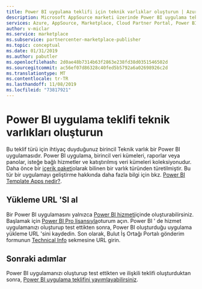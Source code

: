 ```yaml
---
title: Power BI uygulama teklifi için teknik varlıklar oluşturun | Azure Marketi
description: Microsoft AppSource marketi üzerinde Power BI uygulama teklifi yayımlamak için gereken teknik varlıkları listeleyin.
services: Azure, AppSource, Marketplace, Cloud Partner Portal, Power BI
author: v-miclar
ms.service: marketplace
ms.subservice: partnercenter-marketplace-publisher
ms.topic: conceptual
ms.date: 01/31/2019
ms.author: pabutler
ms.openlocfilehash: 2d0ae48b7314b63f2863e238fd38d0351546502d
ms.sourcegitcommit: ac56ef07d86328c40fed5b5792a6a02698926c2d
ms.translationtype: MT
ms.contentlocale: tr-TR
ms.lasthandoff: 11/08/2019
ms.locfileid: "73817921"
---
```

# <a name="create-power-bi-app-offer-technical-assets"></a>Power BI uygulama teklifi teknik varlıkları oluşturun

Bu teklif türü için ihtiyaç duyduğunuz birincil Teknik varlık bir Power BI uygulamasıdır. Power BI uygulama, birincil veri kümeleri, raporlar veya panolar, isteğe bağlı hizmetler ve katıştırılmış veri kümeleri koleksiyonudur. Daha önce bir [içerik paketi](https://docs.microsoft.com/power-bi/service-organizational-content-pack-introduction)olarak bilinen bir varlık türünden türetilmiştir. Bu tür bir uygulamayı geliştirme hakkında daha fazla bilgi için bkz. [Power BI Template Apps nedir?](https://go.microsoft.com/fwlink/?linkid=2028636).


## <a name="obtain-an-installation-url"></a>Yükleme URL 'SI al

Bir Power BI uygulamasını yalnızca [Power BI hizmeti](https://powerbi.microsoft.com/)içinde oluşturabilirsiniz. Başlamak için [Power BI Pro lisansıyla](https://docs.microsoft.com/power-bi/service-admin-purchasing-power-bi-pro)oturum açın. Power BI ' de hizmet uygulamanızı oluşturup test ettikten sonra, Power BI oluşturduğu uygulama yükleme URL 'sini kaydedin. Son olarak, Bulut İş Ortağı Portalı gönderim formunun [Technical Info](./cpp-technical-info-tab.md) sekmesine URL girin.
 

## <a name="next-steps"></a>Sonraki adımlar

Power BI uygulamanızı oluşturup test ettikten ve ilişkili teklifi oluşturduktan sonra, [Power BI uygulama teklifini yayımlayabilirsiniz](./cpp-publish-offer.md). 
